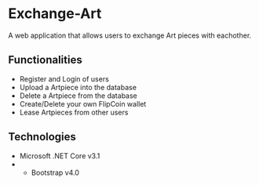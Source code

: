 # Exchange-Art
A web application that allows users to exchange Art pieces with eachother.

## Functionalities
* Register and Login of users
* Upload a Artpiece into the database
* Delete a Artpiece from the database
* Create/Delete your own FlipCoin wallet
* Lease Artpieces from other users

## Technologies
* Microsoft .NET Core v3.1
* * Bootstrap v4.0
